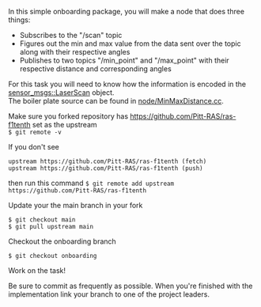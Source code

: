 In this simple onboarding package, you will make a node that does three things:
* Subscribes to the "/scan" topic
* Figures out the min and max value from the data sent over the topic along with their respective angles
* Publishes to two topics "/min_point" and "/max_point" with their respective distance and corresponding angles

For this task you will need to know how the information is encoded in the <a href="http://docs.ros.org/en/melodic/api/sensor_msgs/html/msg/LaserScan.html">sensor_msgs::LaserScan</a> object.<br>
The boiler plate source can be found in <a href="https://github.com/Pitt-RAS/ras-f1tenth/tree/main/catkin_ws/src/onboarding/node">node/MinMaxDistance.cc</a>.


Make sure you forked repository has https://github.com/Pitt-RAS/ras-f1tenth set as the upstream <br>
```$ git remote -v```

If you don't see
```
upstream https://github.com/Pitt-RAS/ras-f1tenth (fetch)
upstream https://github.com/Pitt-RAS/ras-f1tenth (push)
```
then run this command
```$ git remote add upstream https://github.com/Pitt-RAS/ras-f1tenth```

Update your the main branch in your fork<br>
```
$ git checkout main 
$ git pull upstream main
```

Checkout the onboarding branch
```
$ git checkout onboarding
```

Work on the task!

Be sure to commit as frequently as possible. When you're finished with the implementation
link your branch to one of the project leaders.
